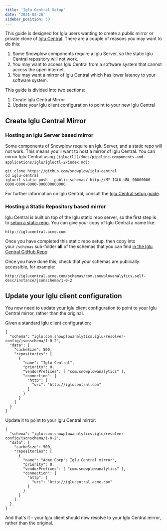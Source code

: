 ```yaml
---
title: 'Iglu Central Setup'
date: '2021-03-26'
sidebar_position: 50
---
```


This guide is designed for Iglu users wanting to create a public mirror or private clone of [Iglu Central](/docs/pipeline-components-and-applications/iglu/iglu-repositories/iglu-central/index.md). There are a couple of reasons you may want to do this:

1. Some Snowplow components require a Iglu Server, so the static Iglu Central repository will not work.
2. You may want to access Iglu Central from a software system that cannot access the open internet.
3. You may want a mirror of Iglu Central which has lower latency to your software system.

This guide is divided into two sections:

1. Create Iglu Central Mirror
2. Update your Iglu client configuration to point to your new Iglu Central

## Create Iglu Central Mirror

### Hosting an Iglu Server based mirror

Some components of Snowplow require an Iglu Server, and a static repo will not work. This means you'll want to host a mirror of Iglu Central. You can mirror Iglu Central using `[igluctl](/docs/pipeline-components-and-applications/iglu/igluctl-2/index.md)`:

```
git clone https://github.com/snowplow/iglu-central
cd iglu-central
igluctl static push --public schemas/ http://MY-IGLU-URL 00000000-0000-0000-0000-000000000000
```

For further information on Iglu Central, consult the [Iglu Central setup guide](/docs/pipeline-components-and-applications/iglu/iglu-central-setup/index.md).

### Hosting a Static Repository based mirror

Iglu Central is built on top of the Iglu static repo server, so the first step is to [setup a static repo](/docs/pipeline-components-and-applications/iglu/iglu-repositories/static-repo/index.md). You can give your copy of Iglu Central a name like:

```
http://iglucentral.acme.com
```

Once you have completed this static repo setup, then copy into your `/schemas` sub-folder **all** of the schemas that you can find [in the Iglu Central GitHub Repo](https://github.com/snowplow/iglu-central/tree/master/schemas)

Once you have done this, check that your schemas are publically accessible, for example:

```
http://iglucentral.acme.com/schemas/com.snowplowanalytics.self-desc/instance/jsonschema/1-0-2
```

## [](https://github.com/snowplow/iglu/wiki/Iglu-Central-setup#update-your-iglu-client-configuration)Update your Iglu client configuration

You now need to update your Iglu client configuration to point to your Iglu Central mirror, rather than the original.

Given a standard Iglu client configuration:

```
{
  "schema": "iglu:com.snowplowanalytics.iglu/resolver-config/jsonschema/1-0-2",
  "data": {
    "cacheSize": 500,
    "repositories": [
      {
        "name": "Iglu Central",
        "priority": 0,
        "vendorPrefixes": [ "com.snowplowanalytics" ],
        "connection": {
          "http": {
            "uri": "http://iglucentral.com"
          }
        }
      }
    ]
  }
}
```

Update it to point to your Iglu Central mirror:

```
{
  "schema": "iglu:com.snowplowanalytics.iglu/resolver-config/jsonschema/1-0-2",
  "data": {
    "cacheSize": 500,
    "repositories": [
      {
        "name": "Acme Corp's Iglu Central mirror",
        "priority": 0,
        "vendorPrefixes": [ "com.snowplowanalytics" ],
        "connection": {
          "http": {
            "uri": "http://iglucentral.acme.com"
          }
        }
      }
    ]
  }
}
```

And that's it - your Iglu client should now resolve to your Iglu Central mirror, rather than the original.
